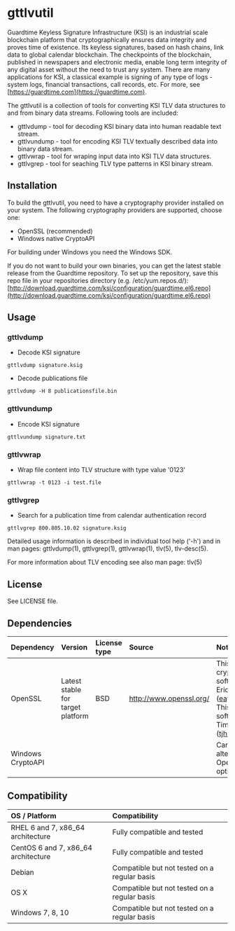 # gttlvutil
Guardtime Keyless Signature Infrastructure (KSI) is an industrial scale blockchain platform that cryptographically 
ensures data integrity and proves time of existence. Its keyless signatures, based on hash chains, link data to global 
calendar blockchain. The checkpoints of the blockchain, published in newspapers and electronic media, enable long term 
integrity of any digital asset without the need to trust any system. There are many applications for KSI, a classical 
example is signing of any type of logs - system logs, financial transactions, call records, etc. For more, 
see [https://guardtime.com](https://guardtime.com).

The gttlvutil is a collection of tools for converting KSI TLV data structures to and from binary data streams.
Following tools are included:
* gttlvdump - tool for decoding KSI binary data into human readable text stream. 
* gttlvundump - tool for encoding KSI TLV textually described data into binary data stream.
* gttlvwrap - tool for wraping input data into KSI TLV data structures.
* gttlvgrep - tool for seaching TLV type patterns in KSI binary stream.


## Installation ##

To build the gttlvutil, you need to have a cryptography provider installed on your system. The following cryptography 
providers are supported, choose one:
* OpenSSL (recommended)
* Windows native CryptoAPI

For building under Windows you need the Windows SDK.

If you do not want to build your own binaries, you can get the latest stable release from the Guardtime repository.
To set up the repository, save this repo file in your repositories directory (e.g. /etc/yum.repos.d/): 
[http://download.guardtime.com/ksi/configuration/guardtime.el6.repo](http://download.guardtime.com/ksi/configuration/guardtime.el6.repo)


## Usage ##

### gttlvdump ###

* Decode KSI signature
```
gttlvdump signature.ksig
```

* Decode publications file
```
gttlvdump -H 8 publicationsfile.bin
```

### gttlvundump ###

* Encode KSI signature
```
gttlvundump signature.txt
```

### gttlvwrap ###

* Wrap file content into TLV structure with type value '0123'
```
gttlvwrap -t 0123 -i test.file
```

### gttlvgrep ###

* Search for a publication time from calendar authentication record
```
gttlvgrep 800.805.10.02 signature.ksig
```

Detailed usage information is described in individual tool help ('-h') and in man pages: gttlvdump(1), gttlvgrep(1), gttlvwrap(1), tlv(5), tlv-desc(5).

For more information about TLV encoding see also man page: tlv(5)


## License ##

See LICENSE file.

## Dependencies ##

| Dependency        | Version                           | License type | Source                         | Notes |
| :---              | :---                              | :---         | :---                           |:---   |
| OpenSSL           | Latest stable for target platform | BSD          | http://www.openssl.org/        | This product includes cryptographic software written by Eric Young (eay@cryptsoft.com).  This product includes software written by Tim Hudson (tjh@cryptsoft.com). |
| Windows CryptoAPI |                                   |              |                                | Can be used as alternative to OpenSSL. Build time option. |


## Compatibility ##

| OS / Platform                       | Compatibility                                |
| :---                                | :---                                         | 
| RHEL 6 and 7, x86_64 architecture   | Fully compatible and tested                  |
| CentOS 6 and 7, x86_64 architecture | Fully compatible and tested                  |
| Debian                              | Compatible but not tested on a regular basis |
| OS X                                | Compatible but not tested on a regular basis |
| Windows 7, 8, 10                    | Compatible but not tested on a regular basis |
